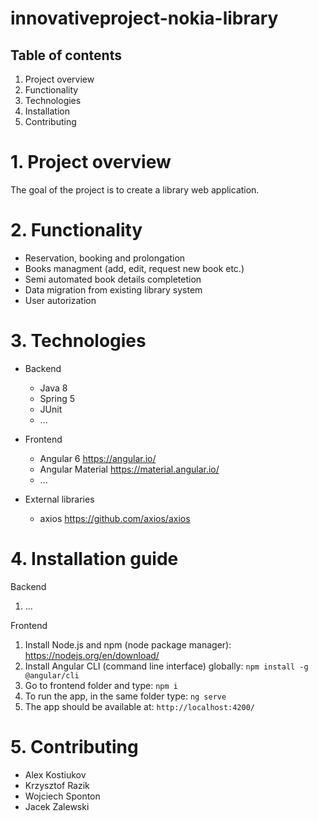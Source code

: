 # innovativeproject-nokia-library

## Table of contents
1. Project overview
2. Functionality
3. Technologies
4. Installation
5. Contributing


# 1. Project overview
The goal of the project is to create a library web application.

# 2. Functionality
* Reservation, booking and prolongation
* Books managment (add, edit, request new book etc.)
* Semi automated book details completetion
* Data migration from existing library system
* User autorization

# 3. Technologies
* Backend
  * Java 8
  * Spring 5
  * JUnit
  * ...

* Frontend
  * Angular 6 https://angular.io/
  * Angular Material https://material.angular.io/
  * ...

* External libraries
  * axios https://github.com/axios/axios

# 4. Installation guide
Backend
1. ...

Frontend
1. Install Node.js and npm (node package manager): https://nodejs.org/en/download/
2. Install Angular CLI (command line interface) globally: `npm install -g @angular/cli`
3. Go to frontend folder and type: `npm i`
4. To run the app, in the same folder type: `ng serve`
5. The app should be available at: `http://localhost:4200/`

# 5. Contributing
* Alex Kostiukov
* Krzysztof Razik
* Wojciech Sponton
* Jacek Zalewski